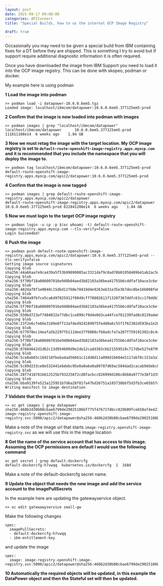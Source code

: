 ```yaml
---
layout: post
date: 2025-09-17 09:00:00
categories: APIConnect
title: "Special Builds, how to us the internal OCP Image Registry"

draft: true
---
```


Occasionally you may need to be given a special build from IBM containing fixes for a DT before they are shipped. This is something I try to avoid but if support require additional diagnostic information it is often required. 

<!--more-->

Once you have downloaded the image from IBM Support you need to load it into the OCP image registry. This can be done with skopeo, podman or docker. 

My example here is using podman

**1 Load the image into podman**

```
>> podman load -i datapower-10.6.0.6em5.tgz
Loaded image: localhost/ibmcom/datapower:10.6.0.6em5.377125em5-prod
```

**2 Confirm that the image is now loaded into podman with images**

```
>> podman images | grep "localhost/ibmcom/datapower"
localhost/ibmcom/datapower      10.6.0.6em5.377125em5-prod 111811108e14  6 weeks ago    1.84 GB
```

**3 Now we must retag the image with the target location. My OCP image registry is set to `default-route-openshift-image-registry.apps.myocp.com` and it is recommended that you include the namespace that you will deploy the image to.**

```
>> podman tag localhost/ibmcom/datapower:10.6.0.6em5.377125em5-prod  default-route-openshift-image-registry.apps.myocp.com/apic2/datapower:10.6.0.6em5.377125em5-prod
```

**4 Confirm that the image is now tagged**

```
>> podman images | grep default-route-openshift-image-registry.apps.myocp.com/apic2/datapower     
default-route-openshift-image-registry.apps.myocp.com/apic2/datapower   10.6.0.6em5.377125em5-prod 622841208e14  6 weeks ago    1.84 GB
```

**5 Now we must login to the target OCP image registry**

```
>> podman login -u cp -p $(oc whoami -t) default-route-openshift-image-registry.apps.myocp.com --tls-verify=false
Login Succeeded!
```

**6 Push the image**

```
>> podman push default-route-openshift-image-registry.apps.myocp.com/apic2/datapower:10.6.0.6em5.377125em5-prod --tls-verify=false
Getting image source signatures
Copying blob sha256:44a66aa7e9ca439a5f53b99099085ac3321daf9c8ad78b01058409b41ab2ac5d
Copying blob sha256:5f70bf18a086007016e948b04aed3b82103a36bea41755b6cddfaf10ace3c6ef
Copying blob sha256:482daf0f1e0048c15dbd11f60e78419d4e9263eb31e35e3b7dec8be16b008fe8
Copying blob sha256:7464a97bfce5ca6d97025912f0049cff78802611f13207367ddfc63cc170ddb7
Copying blob sha256:5f70bf18a086007016e948b04aed3b82103a36bea41755b6cddfaf10ace3c6ef
Copying blob sha256:550bd723ef7404832e77dbc1ce099cf9d4e0d3ca44fce781239fad8c0139a4e0
Copying blob sha256:23f2e6cfe66e3189e8ff13afded92d189975fedd0a6c55f1f62302d593ba1e20
Copying blob sha256:677970ec14eafa5b2297fb111dee37f6060cfb8adcfa7a207f759191302c8c4a
Copying blob sha256:5f70bf18a086007016e948b04aed3b82103a36bea41755b6cddfaf10ace3c6ef
Copying blob sha256:87684642d1d62c13d954609d9e2de12cadd383cbb21559518c717dbe527e8799
Copying blob sha256:5ce8ab65c169218fbeba4ad56661c11dd8d11a098d1b604e5117abf8c153a3a7
Copying blob sha256:5c89d233ce0e532441e6debc95e0a0a6e0a89787d69ac584dad2cacab9ddebc8
Copying blob sha256:28f7418781b612525b7932256f2cd8facbcc826999d106c8bb8a9777e38f1d39
Copying blob sha256:bba9139fe523a125951b7d6a28f81fa47bd26751a185738bbf5d3fb3ce65b57a
Writing manifest to image destination
```

**7 Validate that the image is in the registry**

```
>> oc get images | grep datapower
sha256:460b2d30b08cbae6799de29025106bf775f47671f4bcc829b09fceb58af4e427   image-registry.openshift-image-registry.svc:5000/apic2/datapower@sha256:460b2d30b08cbae6799de29025106bf775f47671f4bcc829b09fceb58af4e427
```

Make a note of the image url that starts `image-registry.openshift-image-registry.svc` as we will use this in the image location

**8 Get the name of the service account that has access to this image. Assuming the OCP permissions are default I would use the following command**

```
oc get secret | grep default-dockercfg
default-dockercfg-h7vwqq  kubernetes.io/dockercfg  1  168d
```

Make a note of the default-dockercfg secret name.

**9  Update the object that needs the new  image and add the service account to the imagePullSecrets**

In the example here are updating the gatewayservice object.

```
>> oc edit gatewawyservice small-gw
```
Make the following changes

```
spec:
  imagePullSecrets:
  - default-dockercfg-h7vwqq    
  - ibm-entitlement-key
```
and update the image

```
spec:
  image: image-registry.openshift-image-registry.svc:5000/apic2/datapower@sha256:460b2d30b08cbae6799de29025106bf775f47671f4bcc829b09fceb58af4e42
```

**10 Automatically the required objects will be updated, in this example the DataPower object and then the Stateful set will then be updated.**
